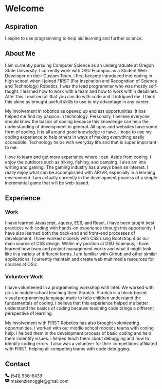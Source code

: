 # Welcome

## Aspiration

I aspire to use programming to help aid learning and further science.

## About Me

I am currently pursuing Computer Science as an undergraduate at Oregon State University. I currently work with OSU Ecampus as a Student Web Developer on their Custom Team. I first became introduced into coding in high school when I joined FIRST (For Inspiration and Recognition of Science and Technology) Robotics. I was the lead programmer who was mostly self-taught. I learned how to work with a team and how to work within deadlines. After this I realized all that you can do with code and it intrigued me. I think this alone as brought usefull skills to use to my advantage in any career.

My involvement in robotics as opened up endless opportunities. It has helped me find my passion in technology. Personally, I believe everyone should know the basics of coding because this knowledge can help the understanding of development in general. All apps and websites have some form of coding. It is all around good knowledge to have. I hope to use my coding experience to help others in ways of making everything easily accessible. Technology helps with everyday life and that is super important to me.

I love to learn and get more experience where I can. Aside from coding, I enjoy the outdoors such as hiking, fishing, and camping. I also am into writing and gaming. The gaming industry has always been an interest. I really enjoy what can be accomplished with AR/VR, especially in a learning environment. I am actually currently in the development process of a simple incremental game that will be web-based.

## Experience

### Work

I have learned Javascript, Jquery, ES6, and React. I have been taught best practices with coding with hands-on experience through this opportunity. I have also learned both the back-end and front-end processes of development. I have worked closesly with CSS using Bootstrap 4 as our main source of CSS design. Within my position at OSU Ecampus, I have learned how team and project management works and what it might look like in a variety of different forms. I am familiar with Github and other similar applications. I currently maintain and create web multimedia resources for courses at OSU.

### Volunteer Work

I have volunteered in a programming workshop with Intel. We worked with girls in middle school teaching them Scratch. Scratch is a block-based visual programming language made to help children understand the fundamentals of coding. I believe that this experience helped me better understand the basics of coding because teaching code brings a different perspective of learning.

My involvement with FIRST Robotics has also brought volunteering opportunities. I worked with our middle school robotics teams with coding help. I helped them in the development process of basic coding and help them indentify issues. I helped teach them about debugging and how to identify coding errors. I also was a volunteer for their competitions affiliated with FIRST, helping all competing teams with code debugging.

## Contact

<svg width="1em" height="1em" viewBox="0 0 16 16" class="bi bi-telephone-fill" fill="currentColor" xmlns="http://www.w3.org/2000/svg">
  <path fill-rule="evenodd" d="M2.267.98a1.636 1.636 0 0 1 2.448.152l1.681 2.162c.309.396.418.913.296 1.4l-.513 2.053a.636.636 0 0 0 .167.604L8.65 9.654a.636.636 0 0 0 .604.167l2.052-.513a1.636 1.636 0 0 1 1.401.296l2.162 1.681c.777.604.849 1.753.153 2.448l-.97.97c-.693.693-1.73.998-2.697.658a17.47 17.47 0 0 1-6.571-4.144A17.47 17.47 0 0 1 .639 4.646c-.34-.967-.035-2.004.658-2.698l.97-.969z"/>
</svg>
(541) 936-6439

<br>

<svg width="1em" height="1em" viewBox="0 0 16 16" class="bi bi-envelope-fill" fill="currentColor" xmlns="http://www.w3.org/2000/svg">
  <path fill-rule="evenodd" d="M.05 3.555A2 2 0 0 1 2 2h12a2 2 0 0 1 1.95 1.555L8 8.414.05 3.555zM0 4.697v7.104l5.803-3.558L0 4.697zM6.761 8.83l-6.57 4.027A2 2 0 0 0 2 14h12a2 2 0 0 0 1.808-1.144l-6.57-4.027L8 9.586l-1.239-.757zm3.436-.586L16 11.801V4.697l-5.803 3.546z"/>
</svg>
makenzienoggle@gmail.com
